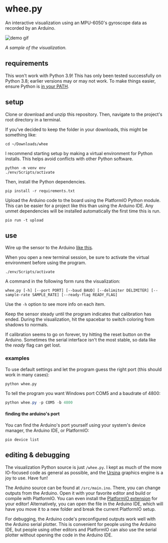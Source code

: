# whee.py

An interactive visualization using an MPU-6050's gyroscope data as recorded by an Arduino.

![demo gif](https://media.giphy.com/media/X6R6rY6JuSiALzCu80/giphy.gif "hi")

*A sample of the visualization.*

## requirements

This won't work with Python 3.9! This has only been tested successfully on Python 3.8; earlier versions may or may not work. To make things easier, ensure Python is [in your PATH](https://datatofish.com/add-python-to-windows-path/).

## setup

Clone or download and unzip this repository. Then, navigate to the project's root directory in a terminal.

If you've decided to keep the folder in your downloads, this might be something like:

```shell
cd ~/Downloads/whee
```

I recommend starting setup by making a virtual environment for Python installs. This helps avoid conflicts with other Python software.

```shell
python -m venv env
./env/Scripts/activate
```

Then, install the Python dependencies.

```shell
pip install -r requirements.txt
```

Upload the Arduino code to the board using the PlatformIO Python module. This can be easier for a project like this than using the Arduino IDE. Any unmet dependencies will be installed automatically the first time this is run.

```shell
pio run -t upload
```

## use

Wire up the sensor to the Arduino [like this](https://create.arduino.cc/projecthub/Nicholas_N/how-to-use-the-accelerometer-gyroscope-gy-521-6dfc19).

When you open a new terminal session, be sure to activate the virtual environment before using the program.

```shell
./env/Scripts/activate
```

A command in the following form runs the visualization:

```shell
whee.py [-h] [--port PORT] [--baud BAUD] [--delimiter DELIMITER] [--sample-rate SAMPLE_RATE] [--ready-flag READY_FLAG]
```

Use the `-h` option to see more info on each item.

Keep the sensor steady until the program indicates that calibration has ended. During the visualization, hit the spacebar to switch coloring from shadows to normals.

If calibration seems to go on forever, try hitting the reset button on the Arduino. Sometimes the serial interface isn't the most stable, so data like the *ready* flag can get lost.

### examples

To use default settings and let the program guess the right port (this should work in many cases):

```shell
python whee.py
```

To tell the program you want Windows port COM5 and a baudrate of 4800:

```powershell
python whee.py -p COM5 -b 4800
```

#### finding the arduino's port

You can find the Arduino's port yourself using your system's device manager, the Arduino IDE, or PlatformIO:

```shell
pio device list
```

## editing & debugging

The visualization Python source is just `/whee.py`. I kept as much of the more IO-focused code as general as possible, and the [Ursina](https://www.ursinaengine.org/) graphics engine is a joy to use. Have fun!

The Arduino source can be found at `/src/main.ino`. There, you can change outputs from the Arduino. Open it with your favorite editor and build or compile with PlatformIO. You can even install the [PlatformIO extension](https://platformio.org/install/integration) for your editor! Alternatively, you can open the file in the Arduino IDE, which will have you move it to a new folder and break the current PlatformIO setup.

For debugging, the Arduino code's preconfigured outputs work well with the Arduino serial plotter. This is convenient for people using the Arduino IDE, but people using other editors and PlatformIO can also use the serial plotter without opening the code in the Arduino IDE.
